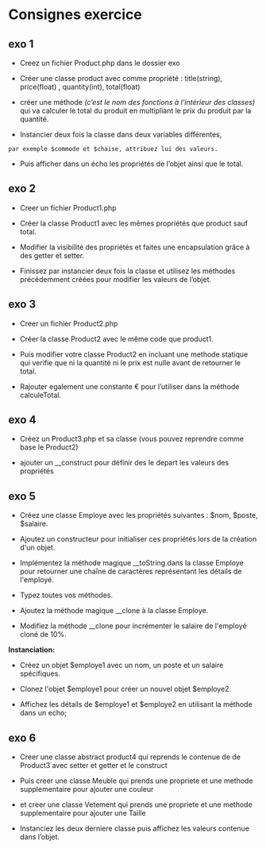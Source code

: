 # Consignes exercice

## exo 1

- Creez un fichier Product.php dans le dossier exo

- Créer une classe product avec comme propriété : title(string), price(float) , quantity(int), total(float)

- créer une méthode _(c’est le nom des fonctions à l'intérieur des classes)_ qui va calculer le total du produit en multipliant le prix du produit par la quantité.

- Instancier deux fois la classe dans deux variables différentes,

`par exemple $commode et $chaise,
attribuez lui des valeurs.`

- Puis afficher dans un écho les propriétés de l’objet ainsi que le total.

## exo 2

- Creer un fichier Product1.php

- Créer la classe Product1 avec les mêmes propriétés que product sauf total.

- Modifier la visibilité des propriétés et faites une encapsulation grâce à des getter et setter.

- Finissez par instancier deux fois la classe et utilisez les méthodes précédemment créées pour modifier les valeurs de l’objet.

## exo 3

- Creer un fichier Product2.php

- Créer la classe Product2 avec le même code que product1.

- Puis modifier votre classe Product2 en incluant une methode statique qui verifie que ni la quantité ni le prix est nulle avant de retourner le total.

- Rajouter egalement une constante € pour l’utiliser dans la méthode calculeTotal.

## exo 4

- Créez un Product3.php et sa classe (vous pouvez reprendre comme base le Product2)

- ajouter un \_\_construct pour définir des le depart les valeurs des propriétés

## exo 5

- Créez une classe Employe avec les propriétés suivantes : $nom, $poste, $salaire.

- Ajoutez un constructeur pour initialiser ces propriétés lors de la création d'un objet.

- Implémentez la méthode magique \_\_toString dans la classe Employe pour retourner une chaîne de caractères représentant les détails de l'employé.

- Typez toutes vos méthodes.

- Ajoutez la méthode magique \_\_clone à la classe Employe.

- Modifiez la méthode \_\_clone pour incrémenter le salaire de l'employé cloné de 10%.

**Instanciation:**

- Créez un objet $employe1 avec un nom, un poste et un salaire spécifiques.

- Clonez l'objet $employe1 pour créer un nouvel objet $employe2.

- Affichez les détails de $employe1 et $employe2 en utilisant la méthode dans un echo;

## exo 6

- Creer une classe abstract product4 qui reprends le contenue de de Product3 avec setter et getter et le construct

- Puis creer une classe Meuble qui prends une propriete et une methode supplementaire pour ajouter une couleur

- et creer une classe Vetement qui prends une propriete et une methode supplementaire pour ajouter une Taille

- Instanciez les deux derniere classe puis affichez les valeurs contenue dans l’objet.